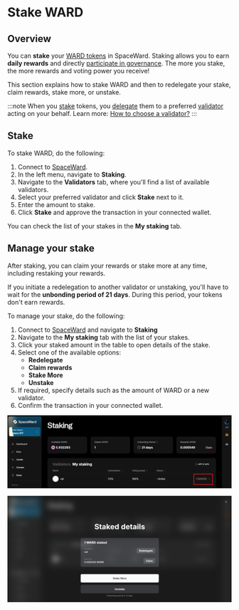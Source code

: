 ﻿---
sidebar_position: 10
---

# Stake WARD

## Overview

You can **stake** your [WARD tokens](https://docs.wardenprotocol.org/tokens/ward-token/ward) in SpaceWard. Staking allows you to earn **daily rewards** and directly [participate in governance](participate-in-governance). The more you stake, the more rewards and voting power you receive!

This section explains how to stake WARD and then to redelegate your stake, claim rewards, stake more, or unstake.

:::note
When you [stake](https://docs.wardenprotocol.org/learn/glossary#staking) tokens, you [delegate](https://docs.wardenprotocol.org/learn/glossary#delegator) them to a preferred [validator](https://docs.wardenprotocol.org/learn/glossary#validator) acting on your behalf. Learn more: [How to choose a validator?](https://docs.wardenprotocol.org/operate-a-node/delegation-plan#how-to-choose-a-validator)
:::

## Stake

To stake WARD, do the following:

1. Connect to [SpaceWard](https://spaceward.buenavista.wardenprotocol.org).
2. In the left menu, navigate to **Staking**.
3. Navigate to the **Validators** tab, where you'll find a list of available validators.
4. Select your preferred validator and click **Stake** next to it.
5. Enter the amount to stake.
6. Click **Stake** and approve the transaction in your connected wallet.

You can check the list of your stakes in the **My staking** tab.

## Manage your stake

After staking, you can claim your rewards or stake more at any time, including restaking your rewards.

If you initiate a redelegation to another validator or unstaking, you'll have to wait for the **unbonding period of 21 days**. During this period, your tokens don't earn rewards.

To manage your stake, do the following:

1. Connect to [SpaceWard](https://spaceward.buenavista.wardenprotocol.org) and navigate to **Staking**
2. Navigate to the **My staking** tab with the list of your stakes.
3. Click your staked amount in the table to open details of the stake.
4. Select one of the available options:
    - **Redelegate**
    - **Claim rewards**
    - **Stake More**
    - **Unstake**
5. If required, specify details such as the amount of WARD or a new validator.
6. Confirm the transaction in your connected wallet.

![Find stake details](../../static/img/stake-details-1.png)

![Manage your stake](../../static/img/manage-stake.png)

